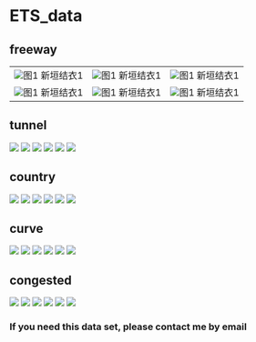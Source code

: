 # ETS_data

## freeway
<table>
  <tr>
    <td ><center><img src="https://github.com/hubudata/ETS_data/raw/master/freeway_tunnel/11-18-22-51_2018_11_18_23_14_41_57.jpg" >图1  新垣结衣1 </center></td>
    <td ><center><img src="https://github.com/hubudata/ETS_data/raw/master/freeway_tunnel/11-18-22-51_2018_11_18_23_14_42_24.jpg" >图1  新垣结衣1 </center></td>
    <td ><center><img src="https://github.com/hubudata/ETS_data/raw/master/freeway_tunnel/11-18-22-51_2018_11_18_23_14_43_57.jpg" >图1  新垣结衣1 </center></td>
  </tr>
  
  <tr>
    <td ><center><img src="https://github.com/hubudata/ETS_data/raw/master/freeway_tunnel/11-18-22-51_2018_11_18_23_14_46_04.jpg" >图1  新垣结衣1 </center></td>
    <td ><center><img src="https://github.com/hubudata/ETS_data/raw/master/freeway_tunnel/11-18-22-51_2018_11_18_23_15_28_86.jpg" >图1  新垣结衣1 </center></td>
    <td ><center><img src="https://github.com/hubudata/ETS_data/raw/master/freeway_tunnel/11-18-22-51_2018_11_18_23_15_35_21.jpg" >图1  新垣结衣1 </center></td>
  </tr>
</table>

## tunnel
![](https://github.com/hubudata/ETS_data/raw/master/freeway_tunnel/11-18-22-51_2018_11_18_23_14_55_03.jpg)
![](https://github.com/hubudata/ETS_data/raw/master/freeway_tunnel/11-18-22-51_2018_11_18_23_14_58_67.jpg)
![](https://github.com/hubudata/ETS_data/raw/master/freeway_tunnel/11-18-22-51_2018_11_18_23_14_59_07.jpg)
![](https://github.com/hubudata/ETS_data/raw/master/freeway_tunnel/11-18-22-51_2018_11_18_23_14_59_53.jpg)
![](https://github.com/hubudata/ETS_data/raw/master/freeway_tunnel/11-18-22-51_2018_11_18_23_15_25_99.jpg)
![](https://github.com/hubudata/ETS_data/raw/master/freeway_tunnel/11-18-22-51_2018_11_18_23_12_27_19.jpg)
## country
![](https://github.com/hubudata/ETS_data/raw/master/country_curve/11-18-23-29_2018_11_18_23_55_17_74.jpg)
![](https://github.com/hubudata/ETS_data/raw/master/country_curve/11-18-23-29_2018_11_18_23_55_28_63.jpg)
![](https://github.com/hubudata/ETS_data/raw/master/country_curve/11-18-23-29_2018_11_18_23_55_33_48.jpg)
![](https://github.com/hubudata/ETS_data/raw/master/country_curve/11-18-23-29_2018_11_18_23_55_37_35.jpg)
![](https://github.com/hubudata/ETS_data/raw/master/country_curve/11-18-23-29_2018_11_18_23_55_46_07.jpg)
![](https://github.com/hubudata/ETS_data/raw/master/country_curve/11-18-23-29_2018_11_18_23_55_53_96.jpg)
## curve
![](https://github.com/hubudata/ETS_data/raw/master/country_curve/11-18-23-29_2018_11_18_23_55_20_09.jpg)
![](https://github.com/hubudata/ETS_data/raw/master/country_curve/11-18-23-29_2018_11_18_23_55_21_92.jpg)
![](https://github.com/hubudata/ETS_data/raw/master/country_curve/11-18-23-29_2018_11_18_23_55_25_93.jpg)
![](https://github.com/hubudata/ETS_data/raw/master/country_curve/11-18-23-29_2018_11_18_23_55_27_80.jpg)
![](https://github.com/hubudata/ETS_data/raw/master/country_curve/11-18-23-29_2018_11_18_23_55_31_41.jpg)
![](https://github.com/hubudata/ETS_data/raw/master/country_curve/11-18-23-29_2018_11_18_23_55_32_81.jpg)
## congested
![](https://github.com/hubudata/ETS_data/raw/master/congested/11-19-00-17_2018_11_19_00_21_01_76.jpg)
![](https://github.com/hubudata/ETS_data/raw/master/congested/11-19-00-17_2018_11_19_00_21_05_76.jpg)
![](https://github.com/hubudata/ETS_data/raw/master/congested/11-19-00-17_2018_11_19_00_21_06_16.jpg)
![](https://github.com/hubudata/ETS_data/raw/master/congested/11-19-00-17_2018_11_19_00_21_21_89.jpg)
![](https://github.com/hubudata/ETS_data/raw/master/congested/11-19-00-17_2018_11_19_00_21_22_42.jpg)
![](https://github.com/hubudata/ETS_data/raw/master/congested/11-19-00-17_2018_11_19_00_21_26_19.jpg)
### If you need this data set, please contact me by email

